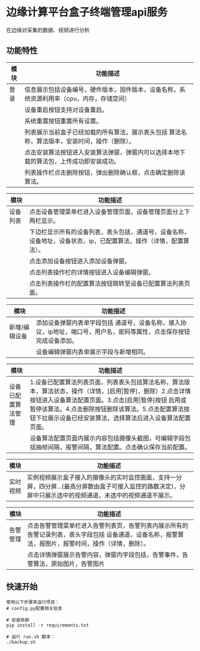 # 边缘计算平台盒子终端管理api服务

在边缘对采集的数据、视频进行分析

## 功能特性

| **模块** | **功能描述**                                                 |
| -------- | ------------------------------------------------------------ |
| 登录     | 信息展示包括设备编号，硬件版本，固件版本，设备名称，系统资源利用率（cpu，内存，存储空间） |
|          | 设备重启按钮支持对设备重启。                                 |
|          | 系统重置按钮重置所有设置。                                   |
|          | 列表展示当前盒子已经加载的所有算法，展示表头包括 算法名称，算法版本，安装时间，操作（删除）。 |
|          | 点击安装算法按钮进入安装算法弹窗，弹窗内可以选择本地下载的算法包，上传成功即安装成功。 |
|          | 列表操作栏点击删除按钮，弹出删除确认框，点击确定删除该算法。 |

| **模块** | **功能描述**                                                 |
| -------- | ------------------------------------------------------------ |
| 设备列表 | 点击设备管理菜单栏进入设备管理页面，设备管理页面分上下两栏显示。 |
|          | 下边栏显示所有的设备列表，表头包括，通道号，设备名称，设备地址，设备状态，ip，已配置算法，操作（详情，配置算法）。 |
|          | 点击添加设备按钮进入添加设备弹窗。                           |
|          | 点击列表操作栏的详情按钮进入设备编辑弹窗。                   |
|          | 点击列表操作栏的配置算法按钮跳转至设备已配置算法列表页面。   |

| **模块**      | **功能描述**                                                 |
| ------------- | ------------------------------------------------------------ |
| 新增/编辑设备 | 添加设备弹窗内表单字段包括 通道号，设备名称，接入协议，ip地址，端口号，用户名，密码等属性，点击保存按钮完成设备添加。 |
|               | 设备编辑弹窗内表单展示字段与新增相同。                       |

| **模块**           | **功能描述**                                                 |
| ------------------ | ------------------------------------------------------------ |
| 设备已配置算法管理 | 1.设备已配置算法列表页面，列表表头包括算法名称，算法版本，算法状态，操作（详情，[启用\|暂停]，删除）2.点击详情按钮进入设备算法配置页面。3.点击[启用\|暂停]按钮 启用或暂停该算法。4.点击删除按钮删除该算法。5.点击配置算法按钮下拉展示设备已经安装算法，选择算法后进入设备算法配置页面。 |
|                    | 设备算法配置页面内展示内容包括摄像头截图，可编辑字段包括抽帧间隔，报警间隔，算法配置。点击确认保存当前配置。 |

| **模块** | **功能描述**                                                 |
| -------- | ------------------------------------------------------------ |
| 实时视频 | 实例视频展示盒子接入的摄像头的实时监控画面，支持一分屏，四分屏...(最高分屏数由盒子可接入监控的路数决定)，分屏中只展示选中的视频通道，未选中的视频通道不展示。 |

| **模块** | **功能描述**                                                 |
| -------- | ------------------------------------------------------------ |
| 告警管理 | 点击告警管理菜单栏进入告警列表页，告警列表内展示所有的告警记录列表，表头字段包括 设备通道，设备名称，报警算法，报图片，报警时间，操作（详情，删除）。 |
|          | 点击详情弹窗展示告警内容，弹窗内字段包括，告警事件，告警算法，原始图片，告警图片 |

## 快速开始

```
使用以下步骤来运行项目：
# config.py配置相关信息

# 安装依赖
pip install -r requirements.txt

# 运行 run.sh 脚本：
./backup.sh

```


